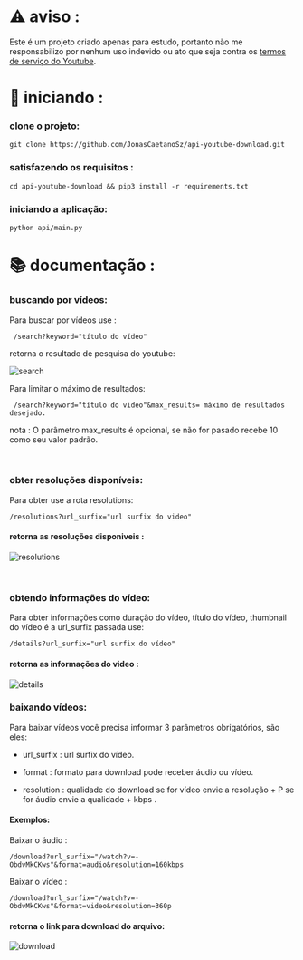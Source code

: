 # ⚠️ aviso :

Este é um projeto criado apenas para estudo, portanto não me responsabilizo por nenhum uso indevido ou ato que seja contra os <a href="https://www.youtube.com/static?gl=BR&template=terms&hl=pt" target="_blank"> termos de serviço do Youtube</a>.



# :rocket: iniciando : 

### clone o projeto: 

    git clone https://github.com/JonasCaetanoSz/api-youtube-download.git

### satisfazendo os requisitos :

    cd api-youtube-download && pip3 install -r requirements.txt

### iniciando a aplicação:

    python api/main.py


# :books: documentação :

### buscando por vídeos:

Para buscar por vídeos use :

     /search?keyword="título do vídeo"
     
retorna o resultado de pesquisa do youtube:

![search](https://user-images.githubusercontent.com/87551778/154806023-2be2021a-a628-4d2c-a2de-c24e96148fce.PNG)


Para limitar o máximo de resultados:

     /search?keyword="título do video"&max_results= máximo de resultados desejado.

 nota : O parâmetro max_results é opcional, se não for pasado recebe 10 como seu valor padrão.
 
 <br>

### obter resoluções disponíveis:

Para obter use a rota resolutions:
  
    /resolutions?url_surfix="url surfix do video"

#### retorna as resoluções disponiveis : 

![resolutions](https://user-images.githubusercontent.com/87551778/154806104-ed6eacad-06be-42f5-896a-b45d4dd8e975.PNG)

<br>

### obtendo informações do vídeo:

Para obter informações como duração do vídeo, título do vídeo, thumbnail do vídeo é a url_surfix passada use:

    /details?url_surfix="url surfix do vídeo"

#### retorna as informações do video : 

![details](https://user-images.githubusercontent.com/87551778/154806116-3400feb3-eb82-4e79-a0f6-5264188261a6.PNG)


### baixando vídeos:

Para baixar vídeos você precisa informar 3 parâmetros obrigatórios, são eles:

 * url_surfix : url surfix do vídeo.

 * format : formato para download pode receber áudio ou vídeo.

 * resolution : qualidade do download se for vídeo envie a resolução + P se for áudio envie a qualidade + kbps .

#### Exemplos:

Baixar o áudio :

    /download?url_surfix="/watch?v=-ObdvMkCKws"&format=audio&resolution=160kbps

Baixar o vídeo : 

    /download?url_surfix="/watch?v=-ObdvMkCKws"&format=video&resolution=360p

#### retorna o link para download do arquivo:

![download](https://user-images.githubusercontent.com/87551778/154806129-99f50fd4-2639-46a4-b7a0-c2e1cf483682.PNG)
